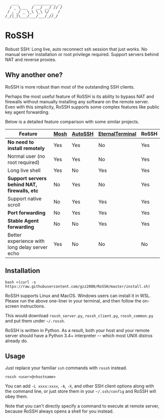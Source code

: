 ```
   ___       __________ __
  / _ \___  / __/ __/ // /
 / , _/ _ \_\ \_\ \/ _  /
/_/|_|\___/___/___/_//_/
```

# RoSSH
Robust SSH: Long live, auto reconnect ssh session that just works. No manual server installation or root privilege required. Support servers behind NAT and reverse proxies.

## Why another one?
RoSSH is more robust than most of the outstanding SSH clients. 

Perhaps the most useful feature of RoSSH is its ability to bypass NAT and firewalls without manually installing any software on the remote server.
Even with this simplicity, RoSSH supports some complex features like public key agent forwarding.

Below is a detailed feature comparison with some similar projects.

|Feature|[Mosh](https://github.com/mobile-shell/mosh)|[AutoSSH](https://github.com/samueleaton/autossh)|[EternalTerminal](https://github.com/MisterTea/EternalTerminal)|RoSSH|
| ----- | ----- | ----- | ----- | ----- |
|**No need to install remotely**|Yes|Yes|No|Yes|
|Normal user (no root required)|Yes|Yes|No|Yes|
|Long live shell|Yes|No|Yes|Yes|
|**Support servers behind NAT, firewalls, etc**|No|Yes|No|Yes|
|Support native scroll|No|Yes|Yes|Yes|
|**Port forwarding**|No|Yes|Yes|Yes|
|**Stable Agent forwarding**|No|No|Yes|Yes|
|Better experience with long delay server echo|Yes|No|No|No|


## Installation
``` shell
bash <(curl -s https://raw.githubusercontent.com/gzz2000/RoSSH/master/install.sh)
```

RoSSH supports Linux and MacOS. Windows users can install it in WSL. Please run the above one-liner in your terminal, and then follow the on-screen instructions.

This would download `rossh_server.py`, `rossh_client.py`, `rossh_common.py` and put them under `~/.rossh`.

RoSSH is written in Python. As a result, both your host and your remote server should have a Python 3.4+ interpreter -- which most UNIX distros already do.


## Usage
Just replace your familiar `ssh` commands with `rossh` instead.

``` shell
rossh <user>@<hostname>
```

You can add `-L xxxx:xxxx`, `-A`, `-X`, and other SSH client options along with the command line, or just store them in your `~/.ssh/config` and RoSSH will obey them. 

Note that you can't directly specify a command to execute at remote server, because RoSSH always opens a shell for you instead.
